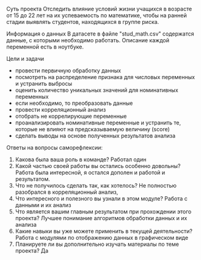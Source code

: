 Суть проекта
Отследить влияние условий жизни учащихся в возрасте от 15 до 22 лет на их успеваемость по математике, чтобы на ранней стадии выявлять студентов, находящихся в группе риска.

Информация о данных
В датасете в файле "stud_math.csv" содержатся данные, с которыми необходимо работать. Описание каждой переменной есть в ноутбуке.

Цели и задачи
- провести первичную обработку данных
- посмотреть на распределение признака для числовых переменных и устранить выбросы
- оценить количество уникальных значений для номинативных переменных
- если необходимо, то преобразовать данные
- провести корреляционный анализ
- отобрать не коррелирующие переменные
- проанализировать номинативные переменные и устранить те, которые не влияют на предсказываемую величину (score)
- сделать выводы на основе полученных результатов анализа

Ответы на вопросы саморефлексии:

1. Какова была ваша роль в команде?
Работал один 
2. Какой частью своей работы вы остались особенно довольны?
Работа была интересной, я остался дополен и работой и результатом.
3. Что не получилось сделать так, как хотелось?
Не полностью разобрался в корреляционный анализ, 
4. Что интересного и полезного вы узнали в этом модуле?
Работа с данными и их анализ
5. Что является вашим главным результатом при прохождении этого проекта?
Лучшее понимание алгоритмов обработки данных и их анализа
6. Какие навыки вы уже можете применить в текущей деятельности?
Работа с модулями по отображению данных в графическом виде
7. Планируете ли вы дополнительно изучать материалы по теме проекта?
Да